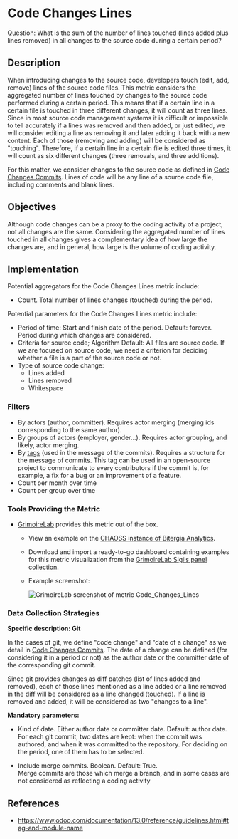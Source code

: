 # Code Changes Lines

Question: What is the sum of the number of lines touched (lines added plus lines removed) in all changes to the source code during a certain period?

## Description
When introducing changes to the source code, developers touch (edit, add, remove) lines of the source code files. This metric considers the aggregated number of lines touched by changes to the source code performed during a certain period. This means that if a certain line in a certain file is touched in three different changes, it will count as three lines. Since in most source code management systems it is difficult or impossible to tell accurately if a lines was removed and then added, or just edited, we will consider editing a line as removing it and later adding it back with a new content. Each of those (removing and adding) will be considered as "touching". Therefore, if a certain line in a certain file is edited three times, it will count as six different changes (three removals, and three additions).

For this matter, we consider changes to the source code as defined in [Code Changes Commits](https://chaoss.community/metric-code-changes-commits/). Lines of code will be any line of a source code file, including comments and blank lines.

## Objectives
Although code changes can be a proxy to the coding activity of a project, not all changes are the same. Considering the aggregated number of lines touched in all changes gives a complementary idea of how large the changes are, and in general, how large is the volume of coding activity.

## Implementation

Potential aggregators for the Code Changes Lines metric include: 
* Count. Total number of lines changes (touched) during the period.

Potential parameters for the Code Changes Lines metric include: 
* Period of time: Start and finish date of the period. Default: forever. Period during which changes are considered.
* Criteria for source code; Algorithm Default: All files are source code. If we are focused on source code, we need a criterion for deciding whether a file is a part of the source code or not.
* Type of source code change:
    - Lines added
    - Lines removed
    - Whitespace 

### Filters

* By actors (author, committer). Requires actor merging (merging ids corresponding to the same author).
* By groups of actors (employer, gender...). Requires actor grouping, and likely, actor merging.
* By [tags](https://www.odoo.com/documentation/13.0/reference/guidelines.html#tag-and-module-name) (used in the message of the commits). Requires a structure for the message of commits. This tag can be used in an open-source project to communicate to every contributors if the commit is, for example, a fix for a bug or an improvement of a feature.
* Count per month over time
* Count per group over time

### Tools Providing the Metric

* [GrimoireLab](https://chaoss.github.io/grimoirelab) provides this metric out of the box.
  - View an example on the [CHAOSS instance of Bitergia Analytics](https://chaoss.biterg.io/app/kibana#/dashboard/f13af0e0-18e5-11e9-ba47-d5cbef43f8d3).  
  - Download and import a ready-to-go dashboard containing examples for this metric visualization from the [GrimoireLab Sigils panel collection](https://chaoss.github.io/grimoirelab-sigils/chaoss-gmd-cde/lines_of_code_changed/).
  - Example screenshot: 
  
    ![GrimoireLab screenshot of metric Code_Changes_Lines](https://raw.githubusercontent.com/chaoss/wg-evolution/main/focus-areas/code-development-activity/images/code-changes-lines_grimoirelab.png)


### Data Collection Strategies

**Specific description: Git**

In the cases of git, we define "code change" and "date of a change" as we detail in [Code Changes Commits](https://chaoss.community/metric-code-changes-commits/). The date of a change can be defined (for considering it in a period or not) as the author date or the committer date of the corresponding git commit.

Since git provides changes as diff patches (list of lines added and removed), each of those lines mentioned as a line added or a line removed in the diff will be considered as a line changed (touched). If a line is removed and added, it will be considered as two "changes to a line".

__Mandatory parameters:__

* Kind of date. Either author date or committer date. Default: author date.  
For each git commit, two dates are kept: when the commit was authored, and when it was committed to the repository. For deciding on the period, one of them has to be selected.<br>

* Include merge commits. Boolean. Default: True.  
    Merge commits are those which merge a branch, and in some cases are not considered as reflecting a coding activity

## References

* https://www.odoo.com/documentation/13.0/reference/guidelines.html#tag-and-module-name
